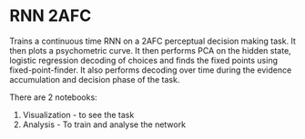 # RNN 2AFC

Trains a continuous time RNN on a 2AFC perceptual decision making task. It then plots a psychometric curve. It then performs PCA on the hidden state, logistic regression decoding of choices and finds the fixed points using fixed-point-finder. It also performs decoding over time during the evidence accumulation and decision phase of the task.


There are 2 notebooks: 
1. Visualization - to see the task   
2. Analysis - To train and analyse the network
